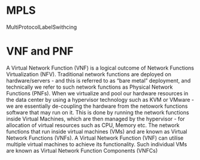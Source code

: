 # MPLS
MultiProtocolLabelSwithcing
# VNF and PNF
A Virtual Network Function (VNF) is a logical outcome of Network Functions Virtualization (NFV).
Traditional network functions are deployed on hardware/servers - and this is referred to as “bare metal” deployment, and technically we refer to such network functions as Physical Network Functions (PNFs).
When we virtualize and pool our hardware resources in the data center by using a hypervisor technology such as KVM or VMware - we are essentially de-coupling the hardware from the netowork functions software that may run on it.
This is done by running the network functions inside Virtual Machines, which are then managed by the hypervisor - for allocation of virtual resources such as CPU, Memory etc.
The network functions that run inside virtual machines (VMs) and are known as Virtual Network Functions (VNFs).
A Virtual Network Function (VNF) can utilise multiple virtual machines to achieve its functionality. Such individual VMs are known as Virtual Network Function Components (VNFCs)
